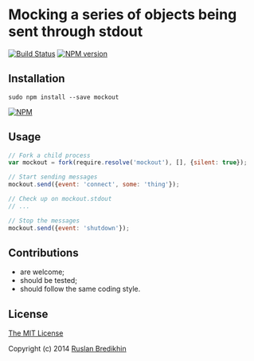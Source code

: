 # Mocking a series of objects being sent through stdout

[![Build Status](https://travis-ci.org/bredikhin/mockout.png?branch=master)](https://travis-ci.org/bredikhin/mockout)
[![NPM version](https://badge.fury.io/js/mockout.png)](http://badge.fury.io/js/mockout)

## Installation

`sudo npm install --save mockout`

[![NPM](https://nodei.co/npm/mockout.png)](https://nodei.co/npm/mockout/)

## Usage

```javascript
// Fork a child process
var mockout = fork(require.resolve('mockout'), [], {silent: true});

// Start sending messages
mockout.send({event: 'connect', some: 'thing'});

// Check up on mockout.stdout
// ...

// Stop the messages
mockout.send({event: 'shutdown'});
```

## Contributions

* are welcome;
* should be tested;
* should follow the same coding style.

## License

[The MIT License](http://opensource.org/licenses/MIT)

Copyright (c) 2014 [Ruslan Bredikhin](http://www.ruslanbredikhin.com/)
